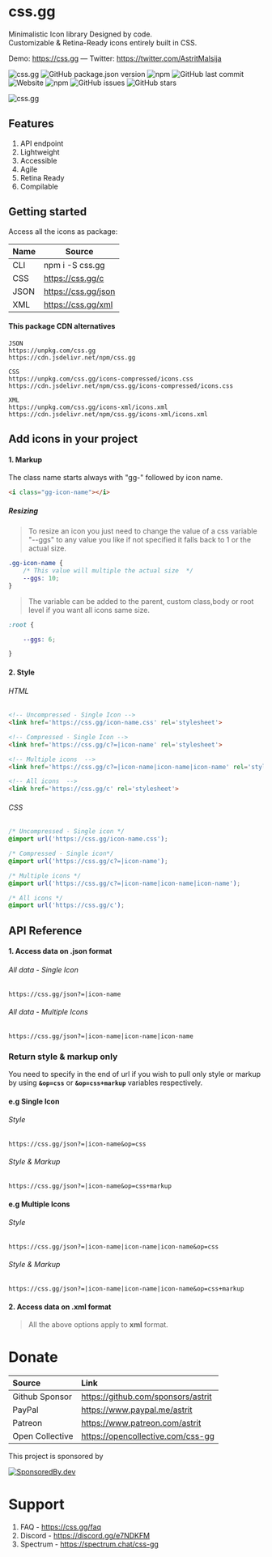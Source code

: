 # css.gg
Minimalistic Icon library Designed by code. \
Customizable & Retina-Ready icons entirely built in CSS.

Demo: https://css.gg  ―  Twitter: https://twitter.com/AstritMalsija 

![css.gg](https://img.shields.io/badge/dynamic/json.svg?label=Upvotes&query=%24.votes&url=https%3A%2F%2Fapi.phkit.me%2Fvotes%2F178517&logo=product-hunt&&logoColor=fff&color=DA552E&) ![GitHub package.json version](https://img.shields.io/github/package-json/v/astrit/css.gg) ![npm](https://img.shields.io/npm/v/css.gg) ![GitHub last commit](https://img.shields.io/github/last-commit/astrit/css.gg) ![Website](https://img.shields.io/website?url=https%3A%2F%2Fcss.gg) ![npm](https://img.shields.io/npm/dt/css.gg) ![GitHub issues](https://img.shields.io/github/issues/astrit/css.gg) ![GitHub stars](https://img.shields.io/github/stars/astrit/css.gg)

![css.gg](https://css.gg/fav/og.png)

## Features
1. API endpoint
2. Lightweight
3. Accessible
4. Agile
5. Retina Ready
6. Compilable


## Getting started
Access all the icons as package:

| Name         | Source                 |
| ------------ | ---------------------- |
| CLI          | npm i -S css.gg        |
| CSS          | https://css.gg/c       |
| JSON         | https://css.gg/json    |
| XML          | https://css.gg/xml     |

#### This package CDN alternatives
```
JSON
https://unpkg.com/css.gg
https://cdn.jsdelivr.net/npm/css.gg

CSS
https://unpkg.com/css.gg/icons-compressed/icons.css
https://cdn.jsdelivr.net/npm/css.gg/icons-compressed/icons.css

XML
https://unpkg.com/css.gg/icons-xml/icons.xml
https://cdn.jsdelivr.net/npm/css.gg/icons-xml/icons.xml
```


## Add icons in your project

#### 1. Markup
The class name starts always with "gg-" followed by icon name.
```html
<i class="gg-icon-name"></i>
```

##### Resizing
> To resize an icon you just need to change the value of a css variable "--ggs" to any value you like if not specified it falls back to 1 or the actual size.
```css
.gg-icon-name {
    /* This value will multiple the actual size  */
    --ggs: 10;
}
```
> The variable can be added to the parent, custom class,body or root level if you want all icons same size.
```css
:root {

    --ggs: 6;

}
```


#### 2. Style

###### HTML
```html
<!-- Uncompressed - Single Icon -->
<link href='https://css.gg/icon-name.css' rel='stylesheet'>

<!-- Compressed - Single Icon -->
<link href='https://css.gg/c?=|icon-name' rel='stylesheet'>

<!-- Multiple icons  -->
<link href='https://css.gg/c?=|icon-name|icon-name|icon-name' rel='stylesheet'>

<!-- All icons  -->
<link href='https://css.gg/c' rel='stylesheet'>
```

###### CSS
```css
/* Uncompressed - Single icon */
@import url('https://css.gg/icon-name.css');

/* Compressed - Single icon*/
@import url('https://css.gg/c?=|icon-name');

/* Multiple icons */
@import url('https://css.gg/c?=|icon-name|icon-name|icon-name');

/* All icons */
@import url('https://css.gg/c');
```

## API Reference
#### 1. Access data on .json format

###### All data - Single Icon
```
https://css.gg/json?=|icon-name
```
###### All data - Multiple Icons
```
https://css.gg/json?=|icon-name|icon-name|icon-name
```

### Return style & markup only

You need to specify in the end of url if you wish to pull only style or markup by using **`&op=css`** or **`&op=css+markup`** variables respectively.


#### e.g Single Icon
###### Style
```
https://css.gg/json?=|icon-name&op=css
```

###### Style & Markup
```
https://css.gg/json?=|icon-name&op=css+markup
```

#### e.g Multiple Icons

###### Style
```
https://css.gg/json?=|icon-name|icon-name|icon-name&op=css
```

###### Style & Markup
```
https://css.gg/json?=|icon-name|icon-name|icon-name&op=css+markup
```

#### 2. Access data on .xml format
> All the above options apply to **xml** format.

# Donate
| Source          | Link                               |
| :-------------- | :----------------------------------|
| Github Sponsor  | https://github.com/sponsors/astrit |
| PayPal          | https://www.paypal.me/astrit       |
| Patreon         | https://www.patreon.com/astrit     |
| Open Collective | https://opencollective.com/css-gg  |

This project is sponsored by

[![SponsoredBy.dev](https://api.sponsoredby.dev/img/40845c34-5b0b-4e83-86df-f9e45f4f8ebe.png)](https://api.sponsoredby.dev/link/40845c34-5b0b-4e83-86df-f9e45f4f8ebe)

# Support
1. FAQ - https://css.gg/faq
2. Discord - https://discord.gg/e7NDKFM
3. Spectrum - https://spectrum.chat/css-gg
